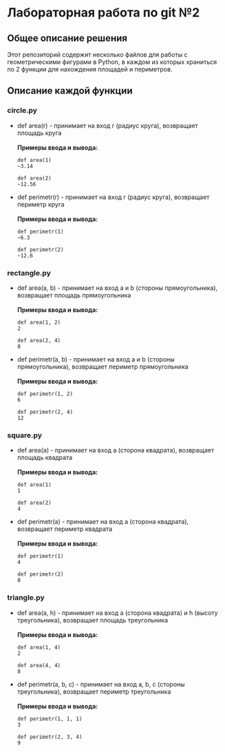 # Лабораторная работа по git №2
## Общее описание решения
Этот репозиторий содержит несколько файлов для работы с геометрическими фигурами в Python, в каждом из которых храниться по 2 функции для нахождения площадей и периметров.
## Описание каждой функции
### circle.py
* def area(r) - принимает на вход r (радиус круга), возвращает площадь круга <br /> <br />
**Примеры ввода и вывода:**
  ```
  def area(1)
  ~3.14
  ```

  ```
  def area(2)
  ~12.56
  ```

* def perimetr(r) - принимает на вход r (радиус круга), возвращает периметр круга <br /> <br />
**Примеры ввода и вывода:**
  ```
  def perimetr(1)
  ~6.3
  ```

  ```
  def perimetr(2)
  ~12.6
  ```
  

### rectangle.py
* def area(a, b) - принимает на вход a и b (стороны прямоугольника), возвращает площадь прямоугольника <br /> <br />
**Примеры ввода и вывода:**
  ```
  def area(1, 2)
  2
  ```

  ```
  def area(2, 4)
  8
  ```

* def perimetr(a, b) - принимает на вход a и b (стороны прямоугольника), возвращает периметр прямоугольника <br /> <br />
**Примеры ввода и вывода:**
  ```
  def perimetr(1, 2)
  6
  ```

  ```
  def perimetr(2, 4)
  12
  ```


### square.py
* def area(a) - принимает на вход a (сторонa квадрата), возвращает площадь квадрата <br /> <br />
**Примеры ввода и вывода:**
  ```
  def area(1)
  1
  ```

  ```
  def area(2)
  4
  ```

* def perimetr(a) - принимает на вход a (сторонa квадрата), возвращает периметр квадрата <br /> <br />
**Примеры ввода и вывода:**
  ```
  def perimetr(1)
  4
  ```

  ```
  def perimetr(2)
  8
  ```
  

### triangle.py
* def area(a, h) - принимает на вход a (сторонa квадрата) и h (высоту треугольника), возвращает площадь треугольника <br /> <br />
**Примеры ввода и вывода:**
  ```
  def area(1, 4)
  2
  ```

  ```
  def area(4, 4)
  8
  ```

* def perimetr(a, b, c) - принимает на вход a, b, c (стороны треугольника), возвращает периметр треугольника <br /> <br />
**Примеры ввода и вывода:**
  ```
  def perimetr(1, 1, 1)
  3
  ```

  ```
  def perimetr(2, 3, 4)
  9
  ```
  
